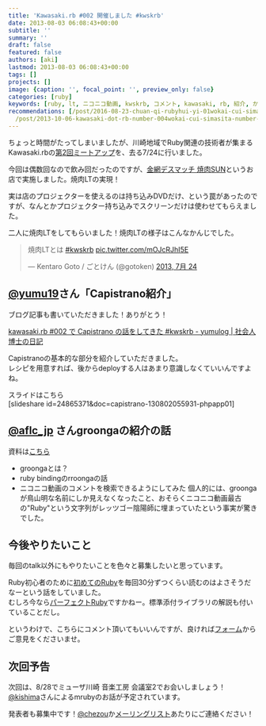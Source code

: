```yaml
---
title: 'Kawasaki.rb #002 開催しました #kwskrb'
date: 2013-08-03 06:08:43+00:00
subtitle: ''
summary: ''
draft: false
featured: false
authors: [aki]
lastmod: 2013-08-03 06:08:43+00:00
tags: []
projects: []
image: {caption: '', focal_point: '', preview_only: false}
categories: [ruby]
keywords: [ruby, lt, ニコニコ動画, kwskrb, コメント, kawasaki, rb, 紹介, かんじ, pic]
recommendations: [/post/2016-08-23-chuan-qi-rubyhui-yi-01wokai-cui-simasita-number-kwsk01/,
  /post/2013-10-06-kawasaki-dot-rb-number-004wokai-cui-simasita-number-kwskrb/, /post/2013-10-06-kawasaki-dot-rb-number-003wokai-cui-simasita-number-kwskrb/]
---
```

ちょっと時間がたってしまいましたが、川崎地域でRuby関連の技術者が集まるKawasaki.rbの[第2回ミートアップ](https://manage.doorkeeper.jp/groups/kawasakirb/events/4895)を、去る7/24に行いました。

今回は偶数回なので飲み回だったのですが、[金網デスマッチ 焼肉SUN](http://r.gnavi.co.jp/p427500/)というお店で実施しました。焼肉LTの実現！

実は店のプロジェクターを使えるのは持ち込みDVDだけ、という罠があったのですが、なんとかプロジェクター持ち込みでスクリーンだけは使わせてもらえました。

二人に焼肉LTをしてもらいました！焼肉LTの様子はこんなかんじでした。

> 焼肉LTとは [#kwskrb](https://twitter.com/hashtag/kwskrb?src=hash) [pic.twitter.com/mOJcRJhI5E](http://t.co/mOJcRJhI5E)
> 
> — Kentaro Goto / ごとけん (@gotoken) [2013, 7月 24](https://twitter.com/gotoken/status/360018779784237056)

<script async src="//platform.twitter.com/widgets.js" charset="utf-8"></script>  

## [@yumu19](http://twitter.com/yumu19)さん「Capistrano紹介」
ブログ記事も書いていただきました！ありがとう！

[kawasaki.rb #002 で Capistrano の話をしてきた #kwskrb - yumulog | 社会人博士の日記](http://yumulog.hatenablog.com/entry/2013/08/02/204449)

Capistranoの基本的な部分を紹介していただきました。  
レシピを用意すれば、後からdeployする人はあまり意識しなくていいんですよね。

スライドはこちら  
[slideshare id=24865371&doc=capistrano-130802055931-phpapp01]

## [@aflc\_jp](http://twitter.com/aflc_jp) さんgroongaの紹介の話
資料は[こちら](http://aflc.github.io/kawasaki.rb/1-groonga/index.html#/title)  

- groongaとは？
- ruby bindingのrroongaの話
- ニコニコ動画のコメントを検索できるようにしてみた
個人的には、groongaが鳥山明な名前にしか見えなくなったこと、おそらくニコニコ動画最古の"Ruby"という文字列がレッツゴー陰陽師に埋まっていたという事実が驚きでした。
## 今後やりたいこと
毎回のtalk以外にもやりたいことを色々と募集したいと思っています。

Ruby初心者のために[初めてのRuby](http://www.amazon.co.jp/%E5%88%9D%E3%82%81%E3%81%A6%E3%81%AERuby-Yugui/dp/4873113679)を毎回30分ずつくらい読むのはよさそうだなーという話をしていました。  
むしろ今なら[パーフェクトRuby](http://www.amazon.co.jp/gp/product/4774158798)ですかねー。標準添付ライブラリの解説も付いていることだし。

というわけで、こちらにコメント頂いてもいいんですが、良ければ[フォーム](https://docs.google.com/forms/d/1LO7NZxf0q9dQuprTQC8rVn3olvrTFSjx1jz5QLLkcBQ/viewform)からご意見をくださいませ。

## 次回予告
次回は、8/28でミューザ川崎 音楽工房 会議室2でお会いしましょう！  
[@kishima](http://twitter.com/kishima)さんによるmrubyのお話が予定されています。

発表者も募集中です！[@chezou](http://twitter.com/chezou)か[メーリングリスト](https://groups.google.com/forum/#!topic/kawasakirb/)あたりにご連絡ください！



